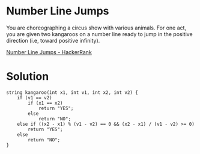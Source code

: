 # Number Line Jumps

You are choreographing a circus show with various animals. For one act, you are given two kangaroos on a number line ready to jump in the positive direction (i.e, toward positive infinity).

[Number Line Jumps - HackerRank](https://www.hackerrank.com/challenges/kangaroo/problem?isFullScreen=true)

# Solution

```
string kangaroo(int x1, int v1, int x2, int v2) {
    if (v1 == v2) 
        if (x1 == x2)
            return "YES";
        else 
            return "NO";
    else if ((x2 - x1) % (v1 - v2) == 0 && (x2 - x1) / (v1 - v2) >= 0)
        return "YES";
    else 
        return "NO";
}
```